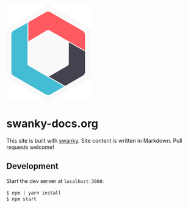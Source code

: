 <img src="./img/swanky-docs-logo.png" width="221" height="252" />

# swanky-docs.org

This site is built with [swanky](https://github.com/swanky-docs/swanky/). Site content is written in Markdown. Pull requests welcome!

## Development

Start the dev server at `localhost:3000`:

```
$ npm | yarn install
$ npm start
```